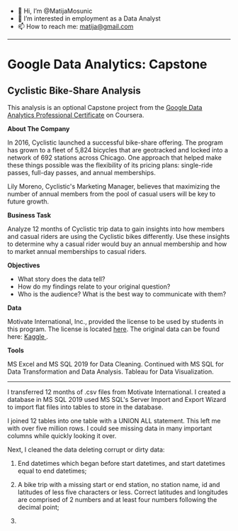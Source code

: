 - 👋 Hi, I’m @MatijaMosunic
- 👀 I’m interested in employment as a Data Analyst
- 📫 How to reach me: matija@gmail.com
<hr>
<H1>Google Data Analytics: Capstone</H1>

<H2>Cyclistic Bike-Share Analysis</H2>

This analysis is an optional Capstone project from the <a href="https://www.coursera.org/professional-certificates/google-data-analytics">Google Data Analytics Professional Certificate</a> on Coursera.

<b>About The Company</b><br>

In 2016, Cyclistic launched a successful bike-share offering. The program has grown to a fleet of 5,824 bicycles that are geotracked and locked into a network of 
692 stations across Chicago. One approach that helped make these things possible was the flexibility of its pricing plans: single-ride passes, full-day passes,
and annual memberships.

Lily Moreno, Cyclistic's Marketing Manager, believes that maximizing the number of annual members from the pool of casual users will be key to future growth.

<b>Business Task</b>

Analyze 12 months of Cyclistic trip data to gain insights into how members and casual riders are using the Cyclistic bikes differently. Use these insights to determine why a casual rider would buy an annual membership and how to market annual memberships to casual riders.

<b>Objectives</b>

<ul>
<li>What story does the data tell?</li>
<li>How do my findings relate to your original question?</li>
<li>Who is the audience? What is the best way to communicate with them?</li>
</ul>

<b>Data</b>

Motivate International, Inc., provided the license to be used by students in this program. The license is located <a href="https://ride.divvybikes.com/data-license-agreement">here</a>. The original data can be found here: <a href="https://www.kaggle.com/matijamosunic/cyclistic-data-12-months"> Kaggle </a>.

<b>Tools</b>

MS Excel and MS SQL 2019 for Data Cleaning.  Continued with MS SQL for Data Transformation and Data Analysis. Tableau for Data Visualization.

<hr>

I transferred 12 months of .csv files from Motivate International. I created a database in MS SQL 2019 used MS SQL's Server Import and Export Wizard to import flat files into tables to store in the database. 

I joined 12 tables into one table with a UNION ALL statement. This left me with over five million rows. I could see missing data in many important columns while quickly looking it over.



Next, I cleaned the data deleting corrupt or dirty data: 

1) End datetimes which began before start datetimes, and start datetimes equal to end datetimes;



2) A bike trip with a missing start or end station, no station name, id and latitudes of less five characters or less. Correct latitudes and longitudes are comprised of 2 numbers and at least four numbers following the decimal point;



3) 






<!---
MatijaMosunic/MatijaMosunic is a ✨ special ✨ repository because its `README.md` (this file) appears on your GitHub profile.
You can click the Preview link to take a look at your changes.
--->
